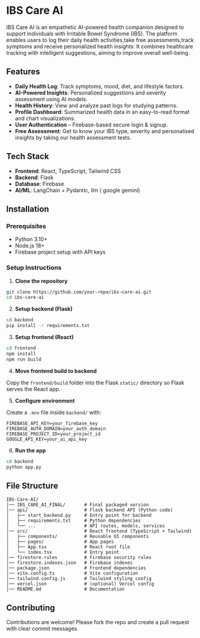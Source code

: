 # IBS Care AI

IBS Care AI is an empathetic AI-powered health companion designed to support individuals with Irritable Bowel Syndrome (IBS). The platform enables users to log their daily health
activities,take free assessments,track symptoms and receive personalized health insights. It combines healthcare tracking with intelligent suggestions, aiming to improve overall 
well-being.

## Features

* **Daily Health Log**: Track symptoms, mood, diet, and lifestyle factors.
* **AI-Powered Insights**: Personalized suggestions and severity assessment using AI models.
* **Health History**: View and analyze past logs for studying patterns.
* **Profile Dashboard**: Summarized health data in an easy-to-read format and chart visualizations.
* **User Authentication** – Firebase-based secure login & signup.
* **Free Assessment**: Get to know your IBS type, severity and personalised insights by taking our health assessment tests.

## Tech Stack

* **Frontend**: React, TypeScript, Tailwind CSS
* **Backend**: Flask 
* **Database**: Firebase
* **AI/ML**: LangChain + Pydantic, llm ( google gemini)

## Installation

### Prerequisites

* Python 3.10+
* Node.js 18+
* Firebase project setup with API keys

### Setup Instructions

1. **Clone the repository**

```bash
git clone https://github.com/your-repo/ibs-care-ai.git
cd ibs-care-ai
```

2. **Setup backend (Flask)**

```bash
cd backend
pip install -r requirements.txt
```

3. **Setup frontend (React)**

```bash
cd frontend
npm install
npm run build
```

4. **Move frontend build to backend**

Copy the `frontend/build` folder into the Flask `static/` directory so Flask serves the React app.

5. **Configure environment**

Create a `.env` file inside `backend/` with:

```env
FIREBASE_API_KEY=your_firebase_key
FIREBASE_AUTH_DOMAIN=your_auth_domain
FIREBASE_PROJECT_ID=your_project_id
GOOGLE_API_KEY=your_ai_api_key
```

6. **Run the app**

```bash
cd backend
python app.py
```

## File Structure

```
IBS-Care-AI/
│── IBS_CARE_AI_FINAL/       # Final packaged version
│── api/                     # Flask backend API (Python code)
│   ├── start_backend.py     # Entry point for backend
│   ├── requirements.txt     # Python dependencies
│   └── ...                  # API routes, models, services
│── src/                     # React frontend (TypeScript + Tailwind)
│   ├── components/          # Reusable UI components
│   ├── pages/               # App pages
│   ├── App.tsx              # React root file
│   └── index.tsx            # Entry point
│── firestore.rules          # Firebase security rules
│── firestore.indexes.json   # Firebase indexes
│── package.json             # Frontend dependencies
│── vite.config.ts           # Vite configuration
│── tailwind.config.js       # Tailwind styling config
│── vercel.json              # (optional) Vercel config
│── README.md                # Documentation

```

## Contributing

Contributions are welcome! Please fork the repo and create a pull request with clear commit messages.

